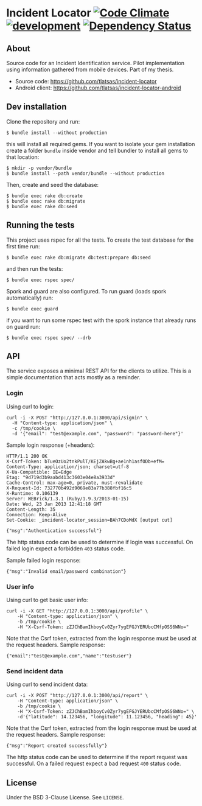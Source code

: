 Incident Locator [![Code Climate][ccbadge]][ccrepo] [![development][cidev]][cirepo] [![Dependency Status][gembadge]][gemrepo]
================

About
-----

Source code for an Incident Identification service.
Pilot implementation using information gathered from mobile devices.
Part of my thesis.

* Source code: https://github.com/tlatsas/incident-locator
* Android client: https://github.com/tlatsas/incident-locator-android


Dev installation
----------------

Clone the repository and run:

    $ bundle install --without production

this will install all required gems. If you want to isolate your gem installation
create a folder `bundle` inside vendor and tell bundler to install all gems to that
location:

    $ mkdir -p vendor/bundle
    $ bundle install --path vendor/bundle --without production

Then, create and seed the database:

    $ bundle exec rake db:create
    $ bundle exec rake db:migrate
    $ bundle exec rake db:seed


Running the tests
-----------------

This project uses rspec for all the tests. To create the test database for
the first time run:

    $ bundle exec rake db:migrate db:test:prepare db:seed

and then run the tests:

    $ bundle exec rspec spec/

Spork and guard are also configured. To run guard (loads spork automatically) run:

    $ bundle exec guard

if you want to run some rspec test with the spork instance that already runs on
guard run:

    $ bundle exec rspec spec/ --drb


API
---

The service exposes a minimal REST API for the clients to utilize.
This is a simple documentation that acts mostly as a reminder.

### Login

Using curl to login:

    curl -i -X POST "http://127.0.0.1:3000/api/signin" \
      -H "Content-type: application/json" \
      -c /tmp/cookie \
      -d '{"email": "test@example.com", "password": "password-here"}'

Sample login response (+headers):

    HTTP/1.1 200 OK
    X-Csrf-Token: bTueOzUo2tnkPulT/KEjZAkwBg+ae1nh1asfODb+efM=
    Content-Type: application/json; charset=utf-8
    X-Ua-Compatible: IE=Edge
    Etag: "9d719d3b9aabd413c3603e04e8a3933d"
    Cache-Control: max-age=0, private, must-revalidate
    X-Request-Id: 732770b492d9069e83a77b388fbf16c5
    X-Runtime: 0.106139
    Server: WEBrick/1.3.1 (Ruby/1.9.3/2013-01-15)
    Date: Wed, 23 Jan 2013 12:41:18 GMT
    Content-Length: 35
    Connection: Keep-Alive
    Set-Cookie: _incident-locator_session=BAh7CDoMdX [output cut]

    {"msg":"Authentication successful"}

The http status code can be used to determine if login was successful.
On failed login expect a forbidden `403` status code.

Sample failed login response:

    {"msg":"Invalid email/password combination"}


### User info

Using curl to get basic user info:

    curl -i -X GET "http://127.0.0.1:3000/api/profile" \
        -H "Content-type: application/json" \
        -b /tmp/cookie \
        -H "X-Csrf-Token: zZJChBamIhboyCv0Zyr7ygEFGJYERUbcCMfpOSS6WNo="

Note that the Csrf token, extracted from the login response must be used
at the request headers. Sample response:

    {"email":"test@example.com","name":"testuser"}


### Send incident data

Using curl to send incident data:

    curl -i -X POST "http://127.0.0.1:3000/api/report" \
        -H "Content-type: application/json" \
        -b /tmp/cookie \
        -H "X-Csrf-Token: zZJChBamIhboyCv0Zyr7ygEFGJYERUbcCMfpOSS6WNo=" \
        -d'{"latitude": 14.123456, "longitude": 11.123456, "heading": 45}'

Note that the Csrf token, extracted from the login response must be used
at the request headers. Sample response:

    {"msg":"Report created successfully"}

The http status code can be used to determine if the report request was successful.
On a failed request expect a bad request `400` status code.

License
-------
Under the BSD 3-Clause License. See `LICENSE`.


[ccrepo]: https://codeclimate.com/github/ilocp/incident-locator
[ccbadge]: https://codeclimate.com/github/ilocp/incident-locator.png
[cidev]: https://travis-ci.org/ilocp/incident-locator.png
[cirepo]: http://travis-ci.org/ilocp/incident-locator
[gemrepo]: https://gemnasium.com/ilocp/incident-locator
[gembadge]: https://gemnasium.com/ilocp/incident-locator.png
